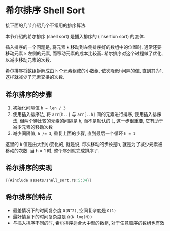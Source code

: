 # 希尔排序 Shell Sort

接下面的几节介绍几个不常用的排序算法.

本节介绍的希尔排序 (shell sort) 是插入排序的 (insertion sort) 的变体.

插入排序的一个问题是, 将元素 `k` 移动到左侧排序好的数组中的位置时, 通常还要移动元素 `k` 左侧的元素,
而移动元素的成本比较高. 希尔排序对这个过程做了优化, 以减少移动元素的次数.

希尔排序将数组拆解成由 `h` 个元素组成的小数组, 依次降低h间隔的值, 直到其为1, 这样就减少了元素交换的次数.

## 希尔排序的步骤

1. 初始化间隔值 `h = len / 3`
2. 使用插入排序法, 将 `arr[h..]` 与 `arr[..h]` 间的元素进行排序, 使用插入排序法, 但两个待比较的元素的间隔是 `h`,
   而不是默认的 `1`, 这一步很重要, 它有助于减少元素的移动次数
3. 减少间隔值, `h /= 3`, 重复上面的步骤, 直到最后一个循环 `h = 1`

这里的 `h` 值是由大到小变化的, 就是说, 每次移动的步长是h, 就是为了减少元素被移动的次数.
当 h = 1 时, 整个序列就完成排序了.

## 希尔排序的实现

```rust
{{#include assets/shell_sort.rs:5:34}}
```

## 希尔排序的特点

- 最差情况下的时间复杂度 `O(N^2)`, 空间复杂度是 `O(1)`
- 最好情竞下的时间复杂度是 `Ω(N log(N))`
- 与插入排序不同的时, 希尔排序适合大中型的数组, 对于任意顺序的数组也有效